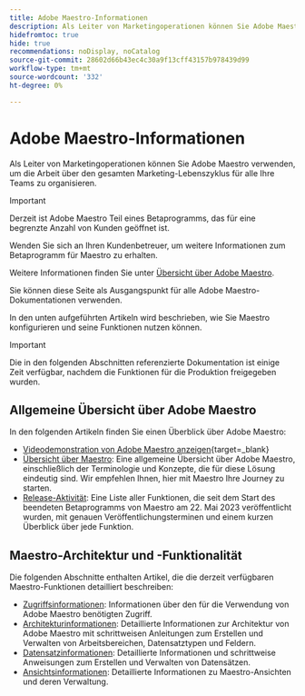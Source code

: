 ```yaml
---
title: Adobe Maestro-Informationen
description: Als Leiter von Marketingoperationen können Sie Adobe Maestro verwenden, um die Arbeit über den gesamten Marketing-Lebenszyklus für alle Ihre Teams zu organisieren. In den Artikeln in diesem Abschnitt wird beschrieben, wie Sie Maestro konfigurieren und seine Funktionen als Teil Ihrer Kampagnenverwaltungsvorgänge nutzen können.
hidefromtoc: true
hide: true
recommendations: noDisplay, noCatalog
source-git-commit: 28602d66b43ec4c30a9f13cff43157b978439d99
workflow-type: tm+mt
source-wordcount: '332'
ht-degree: 0%

---
```



# Adobe Maestro-Informationen

<!--
title: Adobe Maestro 
description: As a marketing operations leader, you can use Adobe Maestro to organize work across the marketing lifecycle for all your teams. The articles in this section describe how you can configure Maestro and how you can start using its capabilities as part of your campaign management operations. 
hidefromtoc: yes
author: Alina
feature: Work Management
role: User, Admin
hide: yes
-->

<!--udpate the metadata with real information when making this avilable in TOC and in the left nav-->

<!--remove the video at open beta or before-->

Als Leiter von Marketingoperationen können Sie Adobe Maestro verwenden, um die Arbeit über den gesamten Marketing-Lebenszyklus für alle Ihre Teams zu organisieren.

>[!IMPORTANT]
>
>Derzeit ist Adobe Maestro Teil eines Betaprogramms, das für eine begrenzte Anzahl von Kunden geöffnet ist.
>
>Wenden Sie sich an Ihren Kundenbetreuer, um weitere Informationen zum Betaprogramm für Maestro zu erhalten.
>
>Weitere Informationen finden Sie unter [Übersicht über Adobe Maestro](../maestro/maestro-overview.md).

Sie können diese Seite als Ausgangspunkt für alle Adobe Maestro-Dokumentationen verwenden.

In den unten aufgeführten Artikeln wird beschrieben, wie Sie Maestro konfigurieren und seine Funktionen nutzen können.

>[!IMPORTANT]
>
>Die in den folgenden Abschnitten referenzierte Dokumentation ist einige Zeit verfügbar, nachdem die Funktionen für die Produktion freigegeben wurden.

## Allgemeine Übersicht über Adobe Maestro

In den folgenden Artikeln finden Sie einen Überblick über Adobe Maestro:

<!--update the video when we have something better, especially after Open Beta - remove it-->

* [Videodemonstration von Adobe Maestro anzeigen](https://video.tv.adobe.com/v/3424253/){target=_blank}
* [Übersicht über Maestro](maestro-overview.md): Eine allgemeine Übersicht über Adobe Maestro, einschließlich der Terminologie und Konzepte, die für diese Lösung eindeutig sind. Wir empfehlen Ihnen, hier mit Maestro Ihre Journey zu starten.
* [Release-Aktivität](../maestro/release-activity.md): Eine Liste aller Funktionen, die seit dem Start des beendeten Betaprogramms von Maestro am 22. Mai 2023 veröffentlicht wurden, mit genauen Veröffentlichungsterminen und einem kurzen Überblick über jede Funktion.

## Maestro-Architektur und -Funktionalität

Die folgenden Abschnitte enthalten Artikel, die die derzeit verfügbaren Maestro-Funktionen detailliert beschreiben:

* [Zugriffsinformationen](../maestro/access/access-information.md): Informationen über den für die Verwendung von Adobe Maestro benötigten Zugriff.
* [Architekturinformationen](../maestro/architecture-and-fields/architecture-and-fields-information.md): Detaillierte Informationen zur Architektur von Adobe Maestro mit schrittweisen Anleitungen zum Erstellen und Verwalten von Arbeitsbereichen, Datensatztypen und Feldern.
* [Datensatzinformationen](../maestro/records/records-information.md): Detaillierte Informationen und schrittweise Anweisungen zum Erstellen und Verwalten von Datensätzen.
* [Ansichtsinformationen](../maestro/views/views-information.md): Detaillierte Informationen zu Maestro-Ansichten und deren Verwaltung.

